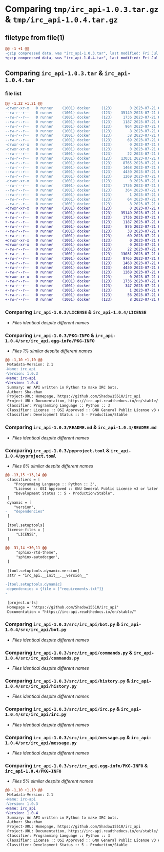 # Comparing `tmp/irc_api-1.0.3.tar.gz` & `tmp/irc_api-1.0.4.tar.gz`

## filetype from file(1)

```diff
@@ -1 +1 @@
-gzip compressed data, was "irc_api-1.0.3.tar", last modified: Fri Jul 21 08:44:27 2023, max compression
+gzip compressed data, was "irc_api-1.0.4.tar", last modified: Fri Jul 21 09:11:47 2023, max compression
```

## Comparing `irc_api-1.0.3.tar` & `irc_api-1.0.4.tar`

### file list

```diff
@@ -1,22 +1,21 @@
-drwxr-xr-x   0 runner    (1001) docker     (123)        0 2023-07-21 08:44:27.862825 irc_api-1.0.3/
--rw-r--r--   0 runner    (1001) docker     (123)    35149 2023-07-21 08:44:18.000000 irc_api-1.0.3/LICENSE
--rw-r--r--   0 runner    (1001) docker     (123)     1736 2023-07-21 08:44:27.862825 irc_api-1.0.3/PKG-INFO
--rw-r--r--   0 runner    (1001) docker     (123)     1187 2023-07-21 08:44:18.000000 irc_api-1.0.3/README.md
--rw-r--r--   0 runner    (1001) docker     (123)      964 2023-07-21 08:44:18.000000 irc_api-1.0.3/pyproject.toml
--rw-r--r--   0 runner    (1001) docker     (123)        8 2023-07-21 08:44:18.000000 irc_api-1.0.3/requirements.txt
--rw-r--r--   0 runner    (1001) docker     (123)       38 2023-07-21 08:44:27.862825 irc_api-1.0.3/setup.cfg
--rw-r--r--   0 runner    (1001) docker     (123)       69 2023-07-21 08:44:18.000000 irc_api-1.0.3/setup.py
-drwxr-xr-x   0 runner    (1001) docker     (123)        0 2023-07-21 08:44:27.858825 irc_api-1.0.3/src/
-drwxr-xr-x   0 runner    (1001) docker     (123)        0 2023-07-21 08:44:27.862825 irc_api-1.0.3/src/irc_api/
--rw-r--r--   0 runner    (1001) docker     (123)       22 2023-07-21 08:44:18.000000 irc_api-1.0.3/src/irc_api/__init__.py
--rw-r--r--   0 runner    (1001) docker     (123)    13031 2023-07-21 08:44:18.000000 irc_api-1.0.3/src/irc_api/bot.py
--rw-r--r--   0 runner    (1001) docker     (123)     8765 2023-07-21 08:44:18.000000 irc_api-1.0.3/src/irc_api/commands.py
--rw-r--r--   0 runner    (1001) docker     (123)     1468 2023-07-21 08:44:18.000000 irc_api-1.0.3/src/irc_api/history.py
--rw-r--r--   0 runner    (1001) docker     (123)     4430 2023-07-21 08:44:18.000000 irc_api-1.0.3/src/irc_api/irc.py
--rw-r--r--   0 runner    (1001) docker     (123)     1269 2023-07-21 08:44:18.000000 irc_api-1.0.3/src/irc_api/message.py
-drwxr-xr-x   0 runner    (1001) docker     (123)        0 2023-07-21 08:44:27.862825 irc_api-1.0.3/src/irc_api.egg-info/
--rw-r--r--   0 runner    (1001) docker     (123)     1736 2023-07-21 08:44:27.000000 irc_api-1.0.3/src/irc_api.egg-info/PKG-INFO
--rw-r--r--   0 runner    (1001) docker     (123)      364 2023-07-21 08:44:27.000000 irc_api-1.0.3/src/irc_api.egg-info/SOURCES.txt
--rw-r--r--   0 runner    (1001) docker     (123)        1 2023-07-21 08:44:27.000000 irc_api-1.0.3/src/irc_api.egg-info/dependency_links.txt
--rw-r--r--   0 runner    (1001) docker     (123)       64 2023-07-21 08:44:27.000000 irc_api-1.0.3/src/irc_api.egg-info/requires.txt
--rw-r--r--   0 runner    (1001) docker     (123)        8 2023-07-21 08:44:27.000000 irc_api-1.0.3/src/irc_api.egg-info/top_level.txt
+drwxr-xr-x   0 runner    (1001) docker     (123)        0 2023-07-21 09:11:47.137807 irc_api-1.0.4/
+-rw-r--r--   0 runner    (1001) docker     (123)    35149 2023-07-21 09:11:35.000000 irc_api-1.0.4/LICENSE
+-rw-r--r--   0 runner    (1001) docker     (123)     1736 2023-07-21 09:11:47.137807 irc_api-1.0.4/PKG-INFO
+-rw-r--r--   0 runner    (1001) docker     (123)     1187 2023-07-21 09:11:35.000000 irc_api-1.0.4/README.md
+-rw-r--r--   0 runner    (1001) docker     (123)      876 2023-07-21 09:11:35.000000 irc_api-1.0.4/pyproject.toml
+-rw-r--r--   0 runner    (1001) docker     (123)       38 2023-07-21 09:11:47.137807 irc_api-1.0.4/setup.cfg
+-rw-r--r--   0 runner    (1001) docker     (123)       69 2023-07-21 09:11:35.000000 irc_api-1.0.4/setup.py
+drwxr-xr-x   0 runner    (1001) docker     (123)        0 2023-07-21 09:11:47.133806 irc_api-1.0.4/src/
+drwxr-xr-x   0 runner    (1001) docker     (123)        0 2023-07-21 09:11:47.137807 irc_api-1.0.4/src/irc_api/
+-rw-r--r--   0 runner    (1001) docker     (123)       22 2023-07-21 09:11:35.000000 irc_api-1.0.4/src/irc_api/__init__.py
+-rw-r--r--   0 runner    (1001) docker     (123)    13031 2023-07-21 09:11:35.000000 irc_api-1.0.4/src/irc_api/bot.py
+-rw-r--r--   0 runner    (1001) docker     (123)     8765 2023-07-21 09:11:35.000000 irc_api-1.0.4/src/irc_api/commands.py
+-rw-r--r--   0 runner    (1001) docker     (123)     1468 2023-07-21 09:11:35.000000 irc_api-1.0.4/src/irc_api/history.py
+-rw-r--r--   0 runner    (1001) docker     (123)     4430 2023-07-21 09:11:35.000000 irc_api-1.0.4/src/irc_api/irc.py
+-rw-r--r--   0 runner    (1001) docker     (123)     1269 2023-07-21 09:11:35.000000 irc_api-1.0.4/src/irc_api/message.py
+drwxr-xr-x   0 runner    (1001) docker     (123)        0 2023-07-21 09:11:47.137807 irc_api-1.0.4/src/irc_api.egg-info/
+-rw-r--r--   0 runner    (1001) docker     (123)     1736 2023-07-21 09:11:47.000000 irc_api-1.0.4/src/irc_api.egg-info/PKG-INFO
+-rw-r--r--   0 runner    (1001) docker     (123)      347 2023-07-21 09:11:47.000000 irc_api-1.0.4/src/irc_api.egg-info/SOURCES.txt
+-rw-r--r--   0 runner    (1001) docker     (123)        1 2023-07-21 09:11:47.000000 irc_api-1.0.4/src/irc_api.egg-info/dependency_links.txt
+-rw-r--r--   0 runner    (1001) docker     (123)       56 2023-07-21 09:11:47.000000 irc_api-1.0.4/src/irc_api.egg-info/requires.txt
+-rw-r--r--   0 runner    (1001) docker     (123)        8 2023-07-21 09:11:47.000000 irc_api-1.0.4/src/irc_api.egg-info/top_level.txt
```

### Comparing `irc_api-1.0.3/LICENSE` & `irc_api-1.0.4/LICENSE`

 * *Files identical despite different names*

### Comparing `irc_api-1.0.3/PKG-INFO` & `irc_api-1.0.4/src/irc_api.egg-info/PKG-INFO`

 * *Files 1% similar despite different names*

```diff
@@ -1,10 +1,10 @@
 Metadata-Version: 2.1
-Name: irc_api
-Version: 1.0.3
+Name: irc-api
+Version: 1.0.4
 Summary: An API written in Python to make IRC bots.
 Author: Sha-chan
 Project-URL: Homepage, https://github.com/Shadow15510/irc_api
 Project-URL: Documentation, https://irc-api.readthedocs.io/en/stable/
 Classifier: Programming Language :: Python :: 3
 Classifier: License :: OSI Approved :: GNU General Public License v3 or later (GPLv3+)
 Classifier: Development Status :: 5 - Production/Stable
```

### Comparing `irc_api-1.0.3/README.md` & `irc_api-1.0.4/README.md`

 * *Files identical despite different names*

### Comparing `irc_api-1.0.3/pyproject.toml` & `irc_api-1.0.4/pyproject.toml`

 * *Files 8% similar despite different names*

```diff
@@ -13,15 +13,14 @@
 classifiers = [
 	"Programming Language :: Python :: 3",
 	"License :: OSI Approved :: GNU General Public License v3 or later (GPLv3+)",
 	"Development Status :: 5 - Production/Stable",
 ]
 dynamic = [
 	"version",
-	"dependencies"
 ]
 
 [tool.setuptools]
 license-files = [
     "LICENSE",
 ]
 
@@ -31,14 +30,11 @@
     "sphinx-rtd-theme",
     "sphinx-autodocgen",
 ]
 
 [tool.setuptools.dynamic.version]
 attr = "irc_api.__init__.__version__"
 
-[tool.setuptools.dynamic]
-dependencies = {file = ["requirements.txt"]}
-
 
 [project.urls]
 Homepage = "https://github.com/Shadow15510/irc_api"
 Documentation = "https://irc-api.readthedocs.io/en/stable/"
```

### Comparing `irc_api-1.0.3/src/irc_api/bot.py` & `irc_api-1.0.4/src/irc_api/bot.py`

 * *Files identical despite different names*

### Comparing `irc_api-1.0.3/src/irc_api/commands.py` & `irc_api-1.0.4/src/irc_api/commands.py`

 * *Files identical despite different names*

### Comparing `irc_api-1.0.3/src/irc_api/history.py` & `irc_api-1.0.4/src/irc_api/history.py`

 * *Files identical despite different names*

### Comparing `irc_api-1.0.3/src/irc_api/irc.py` & `irc_api-1.0.4/src/irc_api/irc.py`

 * *Files identical despite different names*

### Comparing `irc_api-1.0.3/src/irc_api/message.py` & `irc_api-1.0.4/src/irc_api/message.py`

 * *Files identical despite different names*

### Comparing `irc_api-1.0.3/src/irc_api.egg-info/PKG-INFO` & `irc_api-1.0.4/PKG-INFO`

 * *Files 5% similar despite different names*

```diff
@@ -1,10 +1,10 @@
 Metadata-Version: 2.1
-Name: irc-api
-Version: 1.0.3
+Name: irc_api
+Version: 1.0.4
 Summary: An API written in Python to make IRC bots.
 Author: Sha-chan
 Project-URL: Homepage, https://github.com/Shadow15510/irc_api
 Project-URL: Documentation, https://irc-api.readthedocs.io/en/stable/
 Classifier: Programming Language :: Python :: 3
 Classifier: License :: OSI Approved :: GNU General Public License v3 or later (GPLv3+)
 Classifier: Development Status :: 5 - Production/Stable
```

